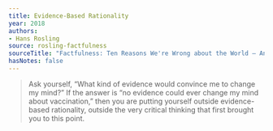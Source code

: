 ```yaml
---
title: Evidence-Based Rationality
year: 2018
authors:
- Hans Rosling
source: rosling-factfulness
sourceTitle: "Factfulness: Ten Reasons We're Wrong about the World – And Why Things Are Better Than You Think"
hasNotes: false
---
```


> Ask yourself, “What kind of evidence would convince me to change my mind?” If the answer is “no evidence could ever change my mind about vaccination,” then you are putting yourself outside evidence-based rationality, outside the very critical thinking that first brought you to this point.
